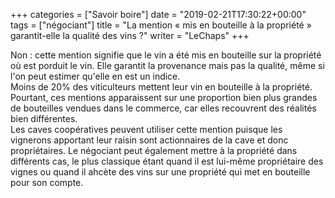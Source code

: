 +++
categories = ["Savoir boire"]
date = "2019-02-21T17:30:22+00:00"
tags = ["négociant"] 
title = "La mention « mis en bouteille à la propriété » garantit-elle la qualité des vins ?"
writer = "LeChaps"
+++

Non : cette mention signifie que le vin a été mis en bouteille sur la propriété où est porduit le vin. Elle garantit la provenance mais pas la qualité, même si l'on peut estimer qu'elle en est un indice.  
Moins de 20% des viticulteurs mettent leur vin en bouteille à la propriété.  
Pourtant, ces mentions apparaissent sur une proportion bien plus grandes de bouteilles vendues dans le commerce, car elles recouvrent des réalités bien différentes.  
Les caves coopératives peuvent utiliser cette mention puisque les vignerons apportant leur raisin sont actionnaires de la cave et donc propriétaires. Le négociant peut également mettre à la propriété dans différents cas, le plus classique étant quand il est lui-même propriétaire des vignes ou quand il ahcète des vins sur une propriété qui met en bouteille pour son compte.